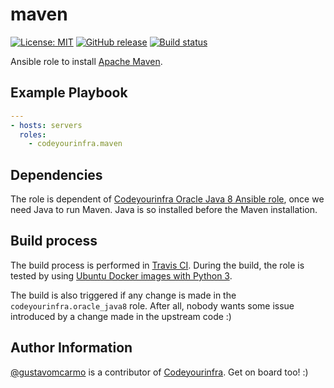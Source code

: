 # maven

[![License: MIT](https://img.shields.io/badge/License-MIT-yellow.svg)](https://opensource.org/licenses/MIT) [![GitHub release](https://img.shields.io/github/release/codeyourinfra/maven.svg)]() [![Build status](https://travis-ci.org/codeyourinfra/maven.svg?branch=master)](https://travis-ci.org/codeyourinfra/maven)

Ansible role to install [Apache Maven](https://maven.apache.org).

## Example Playbook

```yml
---
- hosts: servers
  roles:
    - codeyourinfra.maven
```

## Dependencies

The role is dependent of [Codeyourinfra Oracle Java 8 Ansible role](https://galaxy.ansible.com/codeyourinfra/oracle_java8), once we need Java to run Maven. Java is so installed before the Maven installation.

## Build process

The build process is performed in [Travis CI](https://travis-ci.org/codeyourinfra/maven). During the build, the role is tested by using [Ubuntu Docker images with Python 3](https://hub.docker.com/r/codeyourinfra/python3).

The build is also triggered if any change is made in the `codeyourinfra.oracle_java8` role. After all, nobody wants some issue introduced by a change made in the upstream code :)

## Author Information

[@gustavomcarmo](https://github.com/gustavomcarmo) is a contributor of [Codeyourinfra](https://github.com/codeyourinfra). Get on board too! :)

